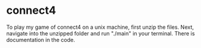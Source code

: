 # connect4


To play my game of connect4 on a unix machine, first unzip the files. Next, navigate into the unzipped folder and run "./main" in your terminal. There is documentation in the code.
